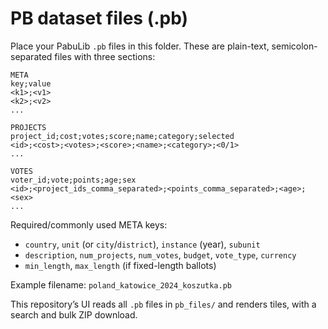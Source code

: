 # PB dataset files (.pb)

Place your PabuLib `.pb` files in this folder. These are plain-text, semicolon-separated files with three sections:

```
META
key;value
<k1>;<v1>
<k2>;<v2>
...

PROJECTS
project_id;cost;votes;score;name;category;selected
<id>;<cost>;<votes>;<score>;<name>;<category>;<0/1>
...

VOTES
voter_id;vote;points;age;sex
<id>;<project_ids_comma_separated>;<points_comma_separated>;<age>;<sex>
...
```

Required/commonly used META keys:
- `country`, `unit` (or `city`/`district`), `instance` (year), `subunit`
- `description`, `num_projects`, `num_votes`, `budget`, `vote_type`, `currency`
- `min_length`, `max_length` (if fixed-length ballots)

Example filename: `poland_katowice_2024_koszutka.pb`

This repository’s UI reads all `.pb` files in `pb_files/` and renders tiles, with a search and bulk ZIP download.
